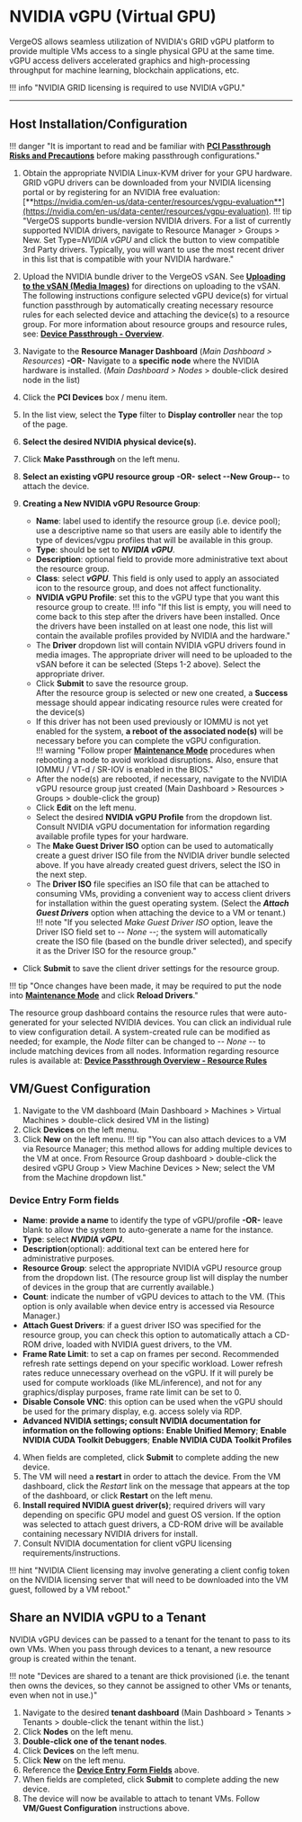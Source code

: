 
# NVIDIA vGPU (Virtual GPU)

VergeOS allows seamless utilization of NVIDIA's GRID vGPU platform to provide multiple VMs access to a single physical GPU at the same time. vGPU access delivers accelerated graphics and high-processing throughput for machine learning, blockchain applications, etc.

!!! info "NVIDIA GRID licensing is required to use NVIDIA vGPU."

---

## Host Installation/Configuration

!!! danger "It is important to read and be familiar with [**PCI Passthrough Risks and Precautions**](/product-guide/system/device-pass-overview#pci-passthrough-risksprecautions) before making passthrough configurations."

1. Obtain the appropriate NVIDIA Linux-KVM driver for your GPU hardware. GRID vGPU drivers can be downloaded from your NVIDIA licensing portal or by registering for an NVIDIA free evaluation: [**https://nvidia.com/en-us/data-center/resources/vgpu-evaluation**](https://nvidia.com/en-us/data-center/resources/vgpu-evaluation).
!!! tip "VergeOS supports bundle-version NVIDIA drivers.  For a list of currently supported NVIDIA drivers, navigate to Resource Manager > Groups > New. Set Type=*NVIDIA vGPU* and click the button to view compatible 3rd Party drivers.  Typically, you will want to use the most recent driver in this list that is compatible with your NVIDIA hardware."

2. Upload the NVIDIA bundle driver to the VergeOS vSAN. See [**Uploading to the vSAN (Media Images)**](/product-guide/vsan/uploading-files-to-vsan) for directions on uploading to the vSAN.  
The following instructions configure selected vGPU device(s) for virtual function passthrough by automatically creating necessary resource rules for each selected device and attaching the device(s) to a resource group. For more information about resource groups and resource rules, see: [**Device Passthrough - Overview**](/product-guide/system/device-pass-overview#resource-group).

3. Navigate to the **Resource Manager Dashboard** (*Main Dashboard > Resources*)
**-OR-**
Navigate to a **specific node** where the NVIDIA hardware is installed. (*Main Dashboard > Nodes* > double-click desired node in the list)
4. Click the **PCI Devices** box / menu item.
5. In the list view, select the **Type** filter to **Display controller** near the top of the page.
6. **Select the desired NVIDIA physical device(s).**
7. Click **Make Passthrough** on the left menu.
8. **Select an existing vGPU resource group** **-OR-** **select --New Group--** to attach the device.

9. **Creating a New NVIDIA vGPU Resource Group**:

   * **Name**: label used to identify the resource group (i.e. device pool); use a descriptive name so that users are easily able to identify the type of devices/vgpu profiles that will be available in this group.
   * **Type**: should be set to ***NVIDIA vGPU***.
   * **Description**: optional field to provide more administrative text about the resource group.
   * **Class**: select ***vGPU***. This field is only used to apply an associated icon to the resource group, and does not affect functionality.
   * **NVIDIA vGPU Profile**: set this to the vGPU type that you want this resource group to create.
!!! info "If this list is empty, you will need to come back to this step after the drivers have been installed.  Once the drivers have been installed on at least one node, this list will contain the available profiles provided by NVIDIA and the hardware."  
   * The **Driver** dropdown list will contain NVIDIA vGPU drivers found in media images.  The appropriate driver will need to be uploaded to the vSAN before it can be selected (Steps 1-2 above). Select the appropriate driver. 
   * Click **Submit** to save the resource group.  
After the resource group is selected or new one created, a **Success** message should appear indicating resource rules were created for the device(s)
   * If this driver has not been used previously or IOMMU is not yet enabled for the system, **a reboot of the associated node(s)** will be necessary before you can complete the vGPU configuration.  
!!! warning "Follow proper [**Maintenance Mode**](/product-guide/system/maintenance-mode) procedures when rebooting a node to avoid workload disruptions.  Also, ensure that IOMMU / VT-d / SR-IOV is enabled in the BIOS."
   * After the node(s) are rebooted, if necessary, navigate to the NVIDIA vGPU resource group just created (Main Dashboard > Resources > Groups > double-click the group)
   * Click **Edit** on the left menu.
   * Select the desired **NVIDIA vGPU Profile** from the dropdown list.  Consult NVIDIA vGPU documentation for information regarding available profile types for your hardware.
   * The **Make Guest Driver ISO** option can be used to automatically create a guest driver ISO file from the NVIDIA driver bundle selected above.  If you have already created guest drivers, select the ISO in the next step.
   * The **Driver ISO** file specifies an ISO file that can be attached to consuming VMs, providing a convenient way to access client drivers for installation within the guest operating system.  (Select the ***Attach Guest Drivers*** option when attaching the device to a VM or tenant.)  
!!! note "If you selected *Make Guest Driver ISO* option, leave the Driver ISO field set to *-- None --*; the system will automatically create the ISO file (based on the bundle driver selected), and specify it as the Driver ISO for the resource group."

* Click **Submit** to save the client driver settings for the resource group.  

!!! tip "Once changes have been made, it may be required to put the node into [**Maintenance Mode**](/product-guide/system/maintenance-mode) and click **Reload Drivers**."

The resource group dashboard contains the resource rules that were auto-generated for your selected NVIDIA devices. You can click an individual rule to view configuration detail. A system-created rule can be modified as needed; for example, the *Node* filter can be changed to *-- None --* to include matching devices from all nodes.  Information regarding resource rules is available at: [**Device Passthrough Overview - Resource Rules**](/product-guide/system/device-pass-overview#resource-rules)

## VM/Guest Configuration

1. Navigate to the VM dashboard (Main Dashboard > Machines > Virtual Machines > double-click desired VM in the listing)
2. Click **Devices** on the left menu.
3. Click **New** on the left menu.
!!! tip "You can also attach devices to a VM via Resource Manager; this method allows for adding multiple devices to the VM at once. From Resource Group dashboard > double-click the desired vGPU Group > View Machine Devices > New; select the VM from the Machine dropdown list."

### Device Entry Form fields

* **Name**: **provide a name** to identify the type of vGPU/profile **-OR-** leave blank to allow the system to auto-generate a name for the instance.
* **Type**: select ***NVIDIA vGPU***.
* **Description**(optional): additional text can be entered here for administrative purposes.
* **Resource Group**: select the appropriate NVIDIA vGPU resource group from the dropdown list. (The resource group list will display the number of devices in the group that are currently available.)
* **Count**: indicate the number of vGPU devices to attach to the VM. (This option is only available when device entry is accessed via Resource Manager.)
* **Attach Guest Drivers**: if a guest driver ISO was specified for the resource group, you can check this option to automatically attach a CD-ROM drive, loaded with NVIDIA guest drivers, to the VM.
* **Frame Rate Limit**: to set a cap on frames per second.  Recommended refresh rate settings depend on your specific workload. Lower refresh rates reduce unnecessary overhead on the vGPU. If it will purely be used for compute workloads (like ML/inference), and not for any graphics/display purposes, frame rate limit can be set to 0.
* **Disable Console VNC**: this option can be used when the vGPU should be used for the primary display, e.g. access solely via RDP.
* **Advanced NVIDIA settings; consult NVIDIA documentation for information on the following options:** **Enable Unified Memory**; **Enable NVIDIA CUDA Toolkit Debuggers**; **Enable NVIDIA CUDA Toolkit Profiles**
  
4. When fields are completed, click **Submit** to complete adding the new device.
5. The VM will need a **restart** in order to attach the device. From the VM dashboard, click the *Restart* link on the message that appears at the top of the dashboard, or click **Restart** on the left menu.
6. **Install required NVIDIA guest driver(s)**; required drivers will vary depending on specific GPU model and guest OS version. If the option was selected to attach guest drivers, a CD-ROM drive will be available containing necessary NVIDIA drivers for install.
7. Consult NVIDIA documentation for client vGPU licensing requirements/instructions.

!!! hint "NVIDIA Client licensing may involve generating a client config token on the NVIDIA licensing server that will need to be downloaded into the VM guest, followed by a VM reboot."

## Share an NVIDIA vGPU to a Tenant

NVIDIA vGPU devices can be passed to a tenant for the tenant to pass to its own VMs.  When you pass through devices to a tenant, a new resource group is created within the tenant.  

!!! note "Devices are shared to a tenant are thick provisioned (i.e. the tenant then owns the devices, so they cannot be assigned to other VMs or tenants, even when not in use.)"

1. Navigate to the desired **tenant dashboard** (Main Dashboard > Tenants > Tenants > double-click the tenant within the list.)
2. Click **Nodes** on the left menu.
3. **Double-click one of the tenant nodes**.
4. Click **Devices** on the left menu.
5. Click **New** on the left menu.
6. Reference the [**Device Entry Form Fields**](#device-entry-form-fields) above.
7. When fields are completed, click **Submit** to complete adding the new device.
8. The device will now be available to attach to tenant VMs.  Follow **VM/Guest Configuration** instructions above.
